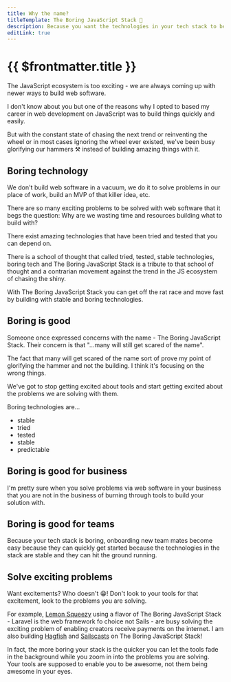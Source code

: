 ```yaml
---
title: Why the name?
titleTemplate: The Boring JavaScript Stack 🥱
description: Because you want the technologies in your tech stack to be as boring and stable as possible
editLink: true
---
```


# {{ $frontmatter.title }}

The JavaScript ecosystem is too exciting - we are always coming up with newer ways to build web software.

I don't know about you but one of the reasons why I opted to based my career in web development on JavaScript was to build things quickly and easily.

But with the constant state of chasing the next trend or reinventing the wheel or in most cases ignoring the wheel ever existed, we've been busy glorifying our hammers ⚒️ instead of building amazing things with it.

## Boring technology

We don't build web software in a vacuum, we do it to solve problems in our place of work, build an MVP of that killer idea, etc.

There are so many exciting problems to be solved with web software that it begs the question: Why are we wasting time and resources building what to build with?

There exist amazing technologies that have been tried and tested that you can depend on.

There is a school of thought that called tried, tested, stable technologies, boring tech and The Boring JavaScript Stack is a tribute to that school of thought and a contrarian movement against the trend in the JS ecosystem of chasing the shiny.

With The Boring JavaScript Stack you can get off the rat race and move fast by building with stable and boring technologies.

## Boring is good

Someone once expressed concerns with the name - The Boring JavaScript Stack. Their concern is that "...many will still get scared of the name".

The fact that many will get scared of the name sort of prove my point of glorifying the hammer and not the building. I think it's focusing on the wrong things.

We've got to stop getting excited about tools and start getting excited about the problems we are solving with them.

Boring technologies are...

- stable
- tried
- tested
- stable
- predictable

## Boring is good for business

I'm pretty sure when you solve problems via web software in your business that you are not in the business of burning through tools to build your solution with.

## Boring is good for teams

Because your tech stack is boring, onboarding new team mates become easy because they can quickly get started because the technologies in the stack are stable and they can hit the ground running.

## Solve exciting problems

Want excitements? Who doesn't 😁! Don't look to your tools for that excitement, look to the problems you are solving.

For example, [Lemon Squeezy](https://lemonsqueezy.com) using a flavor of The Boring JavaScript Stack - Laravel is the web framework fo choice not Sails - are busy solving the exciting problem of enabling creators receive payments on the internet. I am also building [Hagfish](https://hagfish.io) and [Sailscasts](https://sailscasts.com) on The Boring JavaScript Stack!

In fact, the more boring your stack is the quicker you can let the tools fade in the background while you zoom in into the problems you are solving. Your tools are supposed to enable you to be awesome, not them being awesome in your eyes.
